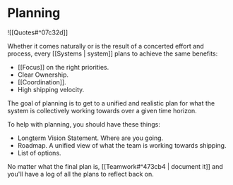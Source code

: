 # Planning

![[Quotes#^07c32d]]

Whether it comes naturally or is the result of a concerted effort and process, every [[Systems | system]] plans to achieve the same benefits:
- [[Focus]] on the right priorities.
- Clear Ownership.
- [[Coordination]].
- High shipping velocity.

The goal of planning is to get to a unified and realistic plan for what the system is collectively working towards over a given time horizon.

To help with planning, you should have these things:
- Longterm Vision Statement. Where are you going.
- Roadmap. A unified view of what the team is working towards shipping.
- List of options. 

No matter what the final plan is, [[Teamwork#^473cb4 | document it]] and you'll have a log of all the plans to reflect back on.